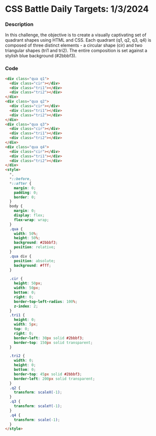 # CSS Battle Daily Targets: 1/3/2024

### Description

In this challenge, the objective is to create a visually captivating set of quadrant shapes using HTML and CSS. Each quadrant (q1, q2, q3, q4) is composed of three distinct elements - a circular shape (cir) and two triangular shapes (tri1 and tri2). The entire composition is set against a stylish blue background (#2bbbf3).

### Code

```html
<div class="qua q1">
  <div class="cir"></div>
  <div class="tri1"></div>
  <div class="tri2"></div>
</div>
<div class="qua q2">
  <div class="cir"></div>
  <div class="tri1"></div>
  <div class="tri2"></div>
</div>
<div class="qua q3">
  <div class="cir"></div>
  <div class="tri1"></div>
  <div class="tri2"></div>
</div>
<div class="qua q4">
  <div class="cir"></div>
  <div class="tri1"></div>
  <div class="tri2"></div>
</div>
<style>
  *,
  *::before,
  *::after {
    margin: 0;
    padding: 0;
    border: 0;
  }
  body {
    margin: 0;
    display: flex;
    flex-wrap: wrap;
  }
  .qua {
    width: 50%;
    height: 50%;
    background: #2bbbf3;
    position: relative;
  }
  .qua div {
    position: absolute;
    background: #fff;
  }

  .cir {
    height: 50px;
    width: 50px;
    bottom: 0;
    right: 0;
    border-top-left-radius: 100%;
    z-index: 2;
  }
  .tri1 {
    height: 0;
    width: 5px;
    top: 0;
    right: 0;
    border-left: 30px solid #2bbbf3;
    border-top: 150px solid transparent;
  }

  .tri2 {
    width: 0;
    height: 0;
    bottom: 0;
    border-top: 45px solid #2bbbf3;
    border-left: 200px solid transparent;
  }
  .q2 {
    transform: scaleX(-1);
  }
  .q3 {
    transform: scaleY(-1);
  }
  .q4 {
    transform: scale(-1);
  }
</style>
```

